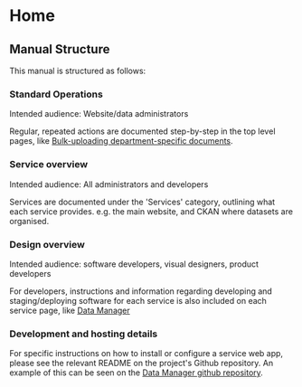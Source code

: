 # Home

## Manual Structure

This manual is structured as follows:

### Standard Operations

Intended audience: Website/data administrators

Regular, repeated actions are documented step-by-step in the top level pages, like [Bulk-uploading department-specific documents](operations-actions/adding-modifying-information-on-the-site/bulk-uploading-department-specific-documents.md).

### Service overview

Intended audience: All administrators and developers

Services are documented under the 'Services' category, outlining what each service provides. e.g. the main website, and CKAN where datasets are organised.

### Design overview

Intended audience: software developers, visual designers, product developers

For developers, instructions and information regarding developing and staging/deploying software for each service is also included on each service page, like [Data Manager](services/vulekamali-data-manager/)

### Development and hosting details

For specific instructions on how to install or configure a service web app, please see the relevant README on the project's Github repository. An example of this can be seen on the [Data Manager github repository](https://github.com/OpenUpSA/vulekamali-datamanager).

